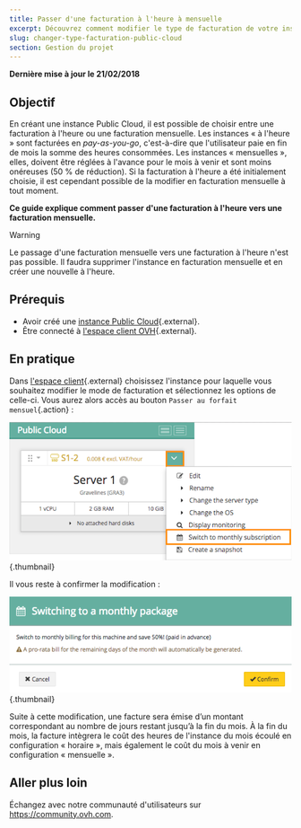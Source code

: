 ```yaml
---
title: Passer d'une facturation à l'heure à mensuelle
excerpt: Découvrez comment modifier le type de facturation de votre instance Public Cloud
slug: changer-type-facturation-public-cloud
section: Gestion du projet
---
```


**Dernière mise à jour le 21/02/2018**

## Objectif

En créant une instance Public Cloud, il est possible de choisir entre une facturation à l'heure ou une facturation mensuelle. Les instances « à l'heure » sont facturées en *pay-as-you-go*, c'est-à-dire que l'utilisateur paie en fin de mois la somme des heures consommées. Les instances « mensuelles », elles, doivent être réglées à l'avance pour le mois à venir et sont moins onéreuses (50 % de réduction). Si la facturation à l'heure a été initialement choisie, il est cependant possible de la modifier en facturation mensuelle à tout moment.

**Ce guide explique comment passer d'une facturation à l'heure vers une facturation mensuelle.**

> [!warning]
>
> Le passage d'une facturation mensuelle vers une facturation à l'heure n'est pas possible. Il faudra supprimer l'instance en facturation mensuelle et en créer une nouvelle à l'heure.
>


## Prérequis

- Avoir créé une [instance Public Cloud](https://www.ovh.com/fr/public-cloud/instances/){.external}.
- Être connecté à [l'espace client OVH](https://www.ovh.com/auth/?action=gotomanager){.external}.


## En pratique

Dans [l'espace client](https://www.ovh.com/auth/?action=gotomanager){.external} choisissez l'instance pour laquelle vous souhaitez modifier le mode de facturation et sélectionnez les options de celle-ci. Vous aurez alors accès au bouton `Passer au forfait mensuel`{.action} :

![Modification de calcul](images/1_swich_to_monthly_sub.png){.thumbnail}

Il vous reste à confirmer la modification :

![Confirmation modification de calcul](images/2_switch_to_monthly_confirm.png){.thumbnail}

Suite à cette modification, une facture sera émise d’un montant correspondant au nombre de jours restant jusqu’à la fin du mois. À la fin du mois, la facture intègrera le coût des heures de l'instance du mois écoulé en configuration « horaire », mais également le coût du mois à venir en configuration « mensuelle ».


## Aller plus loin

Échangez avec notre communauté d'utilisateurs sur <https://community.ovh.com>.